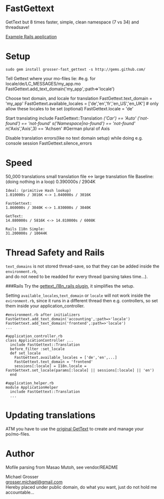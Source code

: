 FastGettext
===========
GetText but 8 times faster, simple, clean namespace (7 vs 34) and threadsave!

[Example Rails application](https://github.com/grosser/gettext_i18n_rails_example)

Setup
=====
    sudo gem install grosser-fast_gettext -s http://gems.github.com/

Tell Gettext where your mo-files lie:
    #e.g. for locale/de/LC_MESSAGES/my_app.mo
    FastGettext.add_text_domain('my_app',:path=>'locale')

Choose text domain, and locale for translation
    FastGettext.text_domain = 'my_app'
    FastGettext.available_locales = ['de','en','fr','en_US','en_UK'] # only allow these locales to be set (optional)
    FastGettext.locale = 'de'

Start translating
    include FastGettext::Translation
    _('Car') == 'Auto'
    _('not-found') == 'not-found'
    s_('Namespace|no-found') == 'not-found'
    n_('Axis','Axis',3) == 'Achsen' #German plural of Axis

Disable translation errors(like no text domain setup) while doing e.g. console session
    FastGettext.silence_errors

Speed
=====
50_000 translations
small translation file <-> large translation file
    Baseline: (doing nothing in a loop)
    0.390000s / 2904K

    Ideal: (primitive Hash lookup)
    1.010000s / 3016K <-> 1.040000s / 3016K

    FastGettext:
    1.860000s / 3040K <-> 1.830000s / 3040K

    GetText:
    14.880000s / 5816K <-> 14.810000s / 6008K

    Rails I18n Simple:
    31.200000s / 10044K


Thread Safety and Rails
=======================
`text_domains` is not stored thread-save, so that they can be added inside the `environment.rb`,  
and do not need to be readded for every thread (parsing takes time...).

###Rails
Try the [gettext_i18n_rails plugin](http://github.com/grosser/gettext_i18n_rails), it simplifies the setup.

Setting `available_locales`,`text_domain` or `locale` will not work inside the `evironment.rb`, since it runs in a different thread
then e.g. controllers, so set them inside your application_controller.

    #environment.rb after initializers
    FastGettext.add_text_domain('accounting',:path=>'locale')
    FastGettext.add_text_domain('frontend',:path=>'locale')
    ...

    #application_controller.rb
    class ApplicationController ...
      include FastGettext::Translation
      before_filter :set_locale
      def set_locale
        FastGettext.available_locales = ['de','en',...]
        FastGettext.text_domain = 'frontend'
        sessions[:locale] = I18n.locale = FastGettext.set_locale(params[:locale] || sessions[:locale] || 'en')
      end

    #application_helper.rb
    module ApplicationHelper
      include FastGettext::Translation
      ...

Updating translations
=====================
ATM you have to use the [original GetText](http://github.com/mutoh/gettext) to create and manage your po/mo-files.

Author
======
Mofile parsing from Masao Mutoh, see vendor/README

Michael Grosser  
grosser.michael@gmail.com  
Hereby placed under public domain, do what you want, just do not hold me accountable...  
